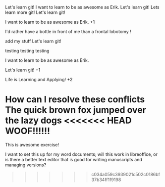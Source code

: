 

Let's learn git!
I want to learn to be as awesome as Erik.
Let's learn git!
Lets learn more git!
Let's learn git!

I want to learn to be as awesome as Erik. +1

I'd rather have a bottle in front of me than a frontal lobotomy !

add my stuff
Let's learn git!

testing testing testing

I want to learn to be as awesome as Erik.


Let's learn git! +1

Life is Learning and Applying! +2

How can I resolve these conflicts
The quick brown fox jumped over the lazy dogs
<<<<<<< HEAD
WOOF!!!!!!
=======

This is awesome exercise!

I want to set this up for my word documents; will this work in libreoffice, or is there a 
better text editor that is good for writing manuscripts and managing versions?
>>>>>>> c034a059c3939021c502c0186bf37b34ff1f9198
